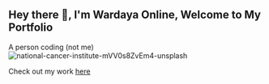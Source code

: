 ## Hey there 👋, I'm Wardaya Online, Welcome to My Portfolio

A person coding (not me)
![national-cancer-institute-mVV0s8ZvEm4-unsplash](https://user-images.githubusercontent.com/81471234/112749144-a1868900-8fea-11eb-873b-6fcb8f44bbd8.jpg)

Check out my work [here](https://wardayaonline.github.io/assignment)
